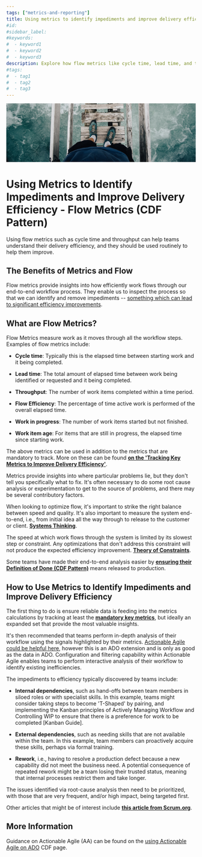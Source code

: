 ```yaml
---
tags: ["metrics-and-reporting"]
title: Using metrics to identify impediments and improve delivery efficiency
#id:
#sidebar_label:
#keywords:
#  - keyword1
#  - keyword2
#  - keyword3
description: Explore how flow metrics like cycle time, lead time, and throughput can enhance delivery efficiency by identifying and addressing workflow impediments. Learn techniques for optimizing end-to-end processes with systems thinking and the Theory of Constraints, and discover strategies for managing dependencies and reducing rework in agile environments.
#tags:
#  - tag1
#  - tag2
#  - tag3
---
```



![A person standing on a wooden bridge](Using%20metrics%20to%20identify%20impediments%20and%20improve%20delivery%20efficiency_media/media/image1.jpeg)

# Using Metrics to Identify Impediments and Improve Delivery Efficiency - Flow Metrics (CDF Pattern)



Using flow metrics such as cycle time and throughput can help teams understand their delivery efficiency, and they should be used routinely to help them improve.

## The Benefits of Metrics and Flow

Flow metrics provide insights into how efficiently work flows through our end-to-end workflow process. They enable us to inspect the process so that we can identify and remove impediments -- [something which can lead to significant efficiency improvements](https://schroders365eur.sharepoint.com/sites/myschroders/News/Pages/Stories/CIWsscu83QKHLo3NKRvg/f9042cf0-30f1-4f82-a2fb-002a2ad8948e.aspx?xsdata=...).

## What are Flow Metrics?

Flow Metrics measure work as it moves through all the workflow steps. Examples of flow metrics include:

- **Cycle time**: Typically this is the elapsed time between starting work and it being completed.

- **Lead time**: The total amount of elapsed time between work being identified or requested and it being completed.

- **Throughput**: The number of work items completed within a time period.

- **Flow Efficiency**: The percentage of time active work is performed of the overall elapsed time.

- **Work in progress**: The number of work items started but not finished.

- **Work item age**: For items that are still in progress, the elapsed time since starting work.

The above metrics can be used in addition to the metrics that are mandatory to track. More on these can be found [**on the 'Tracking Key Metrics to Improve Delivery Efficiency'**](https://schroders365eur.sharepoint.com/sites/myschroders/content/Pages/CorporatePages/cA5DcI8h54ye17yXUNla6w/4845e02e-dfaa-4cdf-88f8-a1fb4578b58a.aspx).

Metrics provide insights into where particular problems lie, but they don't tell you specifically what to fix. It's often necessary to do some root cause analysis or experimentation to get to the source of problems, and there may be several contributory factors.

When looking to optimize flow, it's important to strike the right balance between speed and quality. It's also important to measure the system end-to-end, i.e., from initial idea all the way through to release to the customer or client. [**Systems Thinking**](https://thesystemsthinker.com/introduction-to-systems-thinking/).

The speed at which work flows through the system is limited by its slowest step or constraint. Any optimizations that don't address this constraint will not produce the expected efficiency improvement. [**Theory of Constraints**](https://www.leanproduction.com/theory-of-constraints/).

Some teams have made their end-to-end analysis easier by [**ensuring their Definition of Done (CDF Pattern)**](https://schroders365eur.sharepoint.com/sites/myschroders/content/Pages/CorporatePages/cA5DcI8h54ye17yXUNla6w/87fd8010-884c-426f-a99c-58b8fbe17df8.aspx) means released to production.

## How to Use Metrics to Identify Impediments and Improve Delivery Efficiency

The first thing to do is ensure reliable data is feeding into the metrics calculations by tracking at least the [**mandatory key metrics**](https://schroders365eur.sharepoint.com/sites/myschroders/content/Pages/CorporatePages/cA5DcI8h54ye17yXUNla6w/4845e02e-dfaa-4cdf-88f8-a1fb4578b58a.aspx), but ideally an expanded set that provide the most valuable insights.

It's then recommended that teams perform in-depth analysis of their workflow using the signals highlighted by their metrics. [Actionable Agile could be helpful here](https://schroders365eur.sharepoint.com/sites/myschroders/content/Pages/CorporatePages/uvdmNFbhGhzyMpGgOHA/0760f6f1-b30a-49ee-8b21-b6a913ea3014.aspx?xsdata=...), however this is an ADO extension and is only as good as the data in ADO. Configuration and filtering capability within Actionable Agile enables teams to perform interactive analysis of their workflow to identify existing inefficiencies.

The impediments to efficiency typically discovered by teams include:

- **Internal dependencies**, such as hand-offs between team members in siloed roles or with specialist skills. In this example, teams might consider taking steps to become 'T-Shaped' by pairing, and implementing the Kanban principles of Actively Managing Workflow and Controlling WIP to ensure that there is a preference for work to be completed [Kanban Guide].

- **External dependencies**, such as needing skills that are not available within the team. In this example, team members can proactively acquire these skills, perhaps via formal training.

- **Rework**, i.e., having to resolve a production defect because a new capability did not meet the business need. A potential consequence of repeated rework might be a team losing their trusted status, meaning that internal processes restrict them and take longer.

The issues identified via root-cause analysis then need to be prioritized, with those that are very frequent, and/or high impact, being targeted first.

Other articles that might be of interest include [**this article from Scrum.org**](https://www.scrum.org/resources/blog/4-key-flow-metrics-and-how-use-them-scrums-events).

## More Information

Guidance on Actionable Agile (AA) can be found on the [using Actionable Agile on ADO](https://schroders365eur.sharepoint.com/sites/myschroders/content/Pages/CorporatePages/uvdmNFbhGhzyMpGgOHA/0760f6f1-b30a-49ee-8b21-b6a913ea3014.aspx?xsdata=...) CDF page.

